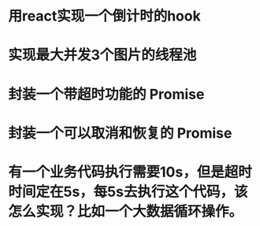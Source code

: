 # 用react实现一个倒计时的hook

# 实现最大并发3个图片的线程池

# 封装一个带超时功能的 Promise

# 封装一个可以取消和恢复的 Promise

# 有一个业务代码执行需要10s，但是超时时间定在5s，每5s去执行这个代码，该怎么实现？比如一个大数据循环操作。